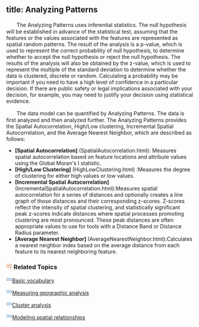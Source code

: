 title: Analyzing Patterns
---

　　The Analyzing Patterns uses inferential statistics. The null hypothesis will be established in advance of the statistical test, assuming that the features or the values associated with the features are represented as spatial random patterns. The result of the analysis is a p-value, which is used to represent the correct probability of null hypothesis, to determine whether to accept the null hypothesis or reject the null hypothesis. The results of the analysis will also be obtained by the z-value, which is used to represent the multiple of the standard deviation to determine whether the data is clustered, discrete or random. Calculating a probability may be important if you need to have a high level of confidence in a particular decision. If there are public safety or legal implications associated with your decision, for example, you may need to justify your decision using statistical evidence.

　　The data model can be quantified by Analyzing Patterns. The data is first analyzed and then analyzed further. The Analyzing Patterns provides the Spatial Autocorrelation, High/Low clustering, Incremental Spatial Autocorrelation, and the Average Nearest Neighbor, which are described as follows:

- **[Spatial Autocorrelation]** (SpatialAutocorrelation.html): Measures spatial autocorrelation based on feature locations and attribute values using the Global Moran's I statistic.
- **[High/Low Clustering]** (HighLowClustering.html) :Measures the degree of clustering for either high values or low values.
- **[Incremental Spatial Autocorrelation]** (IncrementalSpatialAutocorrelation.html):Measures spatial autocorrelation for a series of distances and optionally creates a line graph of those distances and their corresponding z-scores. Z-scores reflect the intensity of spatial clustering, and statistically significant peak z-scores indicate distances where spatial processes promoting clustering are most pronounced. These peak distances are often appropriate values to use for tools with a Distance Band or Distance Radius parameter.
- **[Average Nearest Neighbor]** (AverageNearestNeighbor.html):Calculates a nearest neighbor index based on the average distance from each feature to its nearest neighboring feature.

### ![](../img/seealso.png) Related Topics

![](../img/smalltitle.png)[Basic vocabulary](BasicVocabulary.html)

![](../img/smalltitle.png)[Measuring geographic analysis](MeasureGeographicDistributions.html)

![](../img/smalltitle.png)[Cluster analysis](Clusters.html)

![](../img/smalltitle.png)[Modeling spatial relationships](SpatialRelationshipModeling.html)
